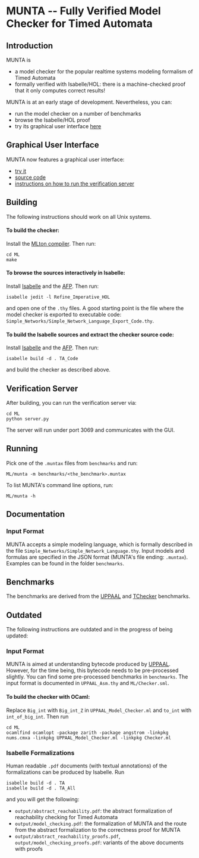 # MUNTA -- Fully Verified Model Checker for Timed Automata

## Introduction
MUNTA is
- a model checker for the popular realtime systems modeling formalism of Timed Automata
- formally verified with Isabelle/HOL: there is a machine-checked proof that it only computes correct results!

MUNTA is at an early stage of development. Nevertheless, you can:
- run the model checker on a number of benchmarks
- browse the Isabelle/HOL proof
- try its graphical user interface [here](https://wimmers.github.io/munta-frontend/)

## Graphical User Interface
MUNTA now features a graphical user interface:
- [try it](https://wimmers.github.io/munta-frontend/)
- [source code](https://github.com/wimmers/munta-frontend)
- [instructions on how to run the verification server](#verification-server)

## Building

The following instructions should work on all Unix systems.

#### To build the checker:
Install the [MLton compiler](http://mlton.org/). Then run:
```
cd ML
make
```

#### To browse the sources interactively in Isabelle:
Install [Isabelle](https://isabelle.in.tum.de/) and the [AFP](https://www.isa-afp.org/using.shtml). Then run:
```
isabelle jedit -l Refine_Imperative_HOL
```
and open one of the `.thy` files.
A good starting point is the file where the model checker is exported to executable code:
`Simple_Networks/Simple_Network_Language_Export_Code.thy`.


#### To build the Isabelle sources and extract the checker source code:
Install [Isabelle](https://isabelle.in.tum.de/) and the [AFP](https://www.isa-afp.org/using.shtml). Then run:
```
isabelle build -d . TA_Code
```
and build the checker as described above.

## Verification Server
After building, you can run the verification server via:
```
cd ML
python server.py
```
The server will run under port 3069 and communicates with the GUI.

## Running
Pick one of the `.muntax` files from `benchmarks` and run:
```
ML/munta -m benchmarks/<the_benchmark>.muntax
```
To list MUNTA's command line options, run:
```
ML/munta -h
```

## Documentation

### Input Format
MUNTA accepts a simple modeling language, which is formally described in the file
`Simple_Networks/Simple_Network_Language.thy`.
Input models and formulas are specified in the JSON format (MUNTA's file ending: `.muntax`).
Examples can be found in the folder `benchmarks`.

## Benchmarks
The benchmarks are derived from the [UPPAAL](https://www.it.uu.se/research/group/darts/uppaal/benchmarks/) and
[TChecker](http://www.labri.fr/perso/herbrete/tchecker/) benchmarks.



## Outdated
The following instructions are outdated and in the progress of being updated:

### Input Format
MUNTA is aimed at understanding bytecode produced by [UPPAAL](http://uppaal.org/).
However, for the time being, this bytecode needs to be pre-processed slightly.
You can find some pre-processed benchmarks in `benchmarks`.
The input format is documented in `UPPAAL_Asm.thy` and `ML/Checker.sml`.

#### To build the checker with OCaml:
Replace `Big_int` with `Big_int_Z` in `UPPAAL_Model_Checker.ml` and `to_int` with `int_of_big_int`.
Then run
```
cd ML
ocamlfind ocamlopt -package zarith -package angstrom -linkpkg nums.cmxa -linkpkg UPPAAL_Model_Checker.ml -linkpkg Checker.ml
```

### Isabelle Formalizations
Human readable `.pdf` documents (with textual annotations) of the formalizations can be produced by Isabelle.
Run
```
isabelle build -d . TA
isabelle build -d . TA_All
```
and you will get the following:
- `output/abstract_reachability.pdf`: the abstract formalization of reachability checking for Timed Automata
- `output/model_checking.pdf`: the formalization of MUNTA and the route from the abstract formalization to the correctness proof for MUNTA
- `output/abstract_reachability_proofs.pdf`, `output/model_checking_proofs.pdf`: variants of the above documents with proofs